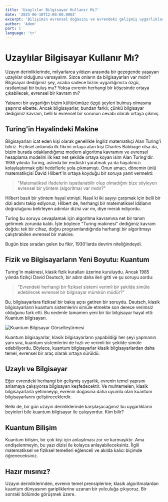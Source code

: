 ```yaml
---
title: 'Uzaylılar Bilgisayar Kullanır Mı?'
date: '2025-06-10T12:00:00.000Z'
excerpt: 'Bilişimin evrensel doğasını ve evrendeki gelişmiş uygarlıkların neden büyük olasılıkla bilgisayarları keşfetmiş olabileceğini inceliyoruz.'
author: 'Adem'
part: 1
language: 'tr'
---
```


# Uzaylılar Bilgisayar Kullanır Mı?

Uzayın derinliklerinde, milyarlarca yıldızın arasında bir gezegende yaşayan uzaylılar olduğunu varsayalım. Sizce onların da bilgisayarları var mıdır? Bilgisayar dediğimiz şey, acaba sadece bizim uygarlığımıza özgü, rastlantısal bir buluş mu? Yoksa evrenin herhangi bir köşesinde ortaya çıkabilecek, evrensel bir kavram mı?

Yabancı bir uygarlığın bizim kültürümüze özgü şeyleri bulmuş olmasına şaşırırız elbette. Ancak bilgisayarlar, bundan farklı; çünkü bilgisayar dediğimiz kavram, belli ki evrensel bir sorunun cevabı olarak ortaya çıkmış.

## Turing'in Hayalindeki Makine

Bilgisayarları icat eden kişi olarak genellikle İngiliz matematikçi Alan Turing'i biliriz. Fiziksel anlamda ilk fikrini ortaya atan kişi Charles Babbage olsa da, bizim burada odaklandığımız modern algoritma kavramını ve evrensel hesaplama modelini ilk kez net şekilde ortaya koyan isim Alan Turing'dir. 1936 yılında Turing, aslında bir endüstri yaratmak ya da hayatımızı kolaylaştırmak gibi hedeflerle yola çıkmamıştı. Onun amacı, dönemin ünlü matematikçisi David Hilbert'in ortaya koyduğu bir soruya yanıt vermekti:

> "Matematiksel ifadelerin ispatlanabilir olup olmadığını bize söyleyen evrensel bir yöntem (algoritma) var mıdır?"

Hilbert basit bir yöntem hayal etmişti. Nasıl ki iki sayıyı çarpmak için belli bir dizi adımı takip ediyoruz; Hilbert de, herhangi bir matematiksel iddianın doğruluğunu belirleyen adımlar dizisi var mı, diye merak ediyordu.

Turing bu soruyu cevaplamak için algoritma kavramına net bir tanım getirmek zorunda kaldı. İşte böylece "Turing makinesi" dediğimiz kavram doğdu: tek bir cihaz, doğru programlandığında herhangi bir algoritmayı çalıştırabilen evrensel bir makine.

Bugün bize sıradan gelen bu fikir, 1930'larda devrim niteliğindeydi.

## Fizik ve Bilgisayarların Yeni Boyutu: Kuantum

Turing'in makinesi, klasik fizik kuralları üzerine kuruluydu. Ancak 1985 yılında fizikçi David Deutsch, bir adım daha ileri gitti ve şu soruyu sordu:

> "Evrendeki herhangi bir fiziksel sistemi verimli bir şekilde simüle edebilecek evrensel bir bilgisayar mümkün müdür?"

Bu, bilgisayarlara fiziksel bir bakış açısı getiren bir soruydu. Deutsch, klasik bilgisayarların kuantum sistemlerini simüle etmekte son derece verimsiz olduğunu fark etti. Bu nedenle tamamen yeni bir tür bilgisayar hayal etti: Kuantum bilgisayarı.

![Kuantum Bilgisayar Görselleştirmesi](/images/quantum-computers.svg)

Kuantum bilgisayarlar, klasik bilgisayarların yapabildiği her şeyi yapmanın yanı sıra, kuantum sistemlerini de hızlı ve verimli bir şekilde simüle edebiliyordu. Böylece, kuantum bilgisayarlar klasik bilgisayarlardan daha temel, evrensel bir araç olarak ortaya sürüldü.

## Uzaylı ve Bilgisayar

Eğer evrendeki herhangi bir gelişmiş uygarlık, evrenin temel yapısını anlamaya çalışıyorsa bilgisayarı keşfedecektir. Ve muhtemelen, klasik bilgisayarlarla yetinmeyip, evrenin doğasına daha uyumlu olan kuantum bilgisayarlarını geliştireceklerdir.

Belki de, bir gün uzayın derinliklerinde karşılaşacağımız bu uygarlıkların beyinleri bile kuantum bilgisayar ile çalışıyordur. Kim bilir?

## Kuantum Bilişim

Kuantum bilişim, bir çok kişi için anlaşılması zor ve karmaşıktır. Ama endişelenmeyin, bu yazı dizisi ile kolayca anlayabileceksiniz. İlgili matematiksel ve fiziksel temelleri eğlenceli ve akılda kalıcı biçimde öğreneceksiniz.

## Hazır mısınız?

Uzayın derinliklerinden, evrenin temel prensiplerine; klasik algoritmalardan kuantum dünyasının garipliklerine uzanan bir yolculuğa çıkıyoruz. Bir sonraki bölümde görüşmek üzere.
